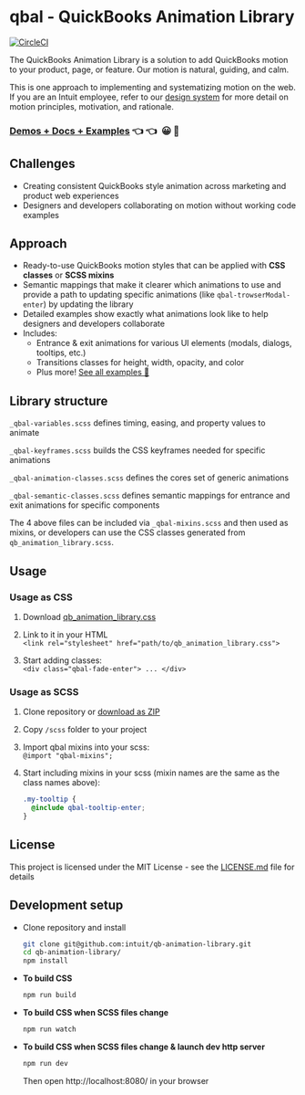 # qbal - QuickBooks Animation Library

[![CircleCI](https://circleci.com/gh/intuit/qb-animation-library.svg?style=svg)](https://circleci.com/gh/intuit/qb-animation-library)

The QuickBooks Animation Library is a solution to add QuickBooks motion to your product, page, or feature. Our motion is natural, guiding, and calm.

This is one approach to implementing and systematizing motion on the web. If you are an Intuit employee, refer to our <a href="https://designsystem.quickbooks.com/bolt/forward-momentum/">design system</a> for more detail on motion principles, motivation, and rationale.</p>

### [**Demos + Docs + Examples**](https://intuit.github.io/qb-animation-library/) 👈 👈&nbsp; 😀 🎉

## Challenges

- Creating consistent QuickBooks style animation across marketing and product web experiences
- Designers and developers collaborating on motion without working code examples

## Approach

- Ready-to-use QuickBooks motion styles that can be applied with **CSS classes** or **SCSS mixins**
- Semantic mappings that make it clearer which animations to use and provide a path to updating specific animations (like `qbal-trowserModal-enter`) by updating the library
- Detailed examples show exactly what animations look like to help designers and developers collaborate
- Includes:
  - Entrance & exit animations for various UI elements (modals, dialogs, tooltips, etc.)
  - Transitions classes for height, width, opacity, and color
  - Plus more! [See all examples 👀](https://intuit.github.io/qb-animation-library/)

## Library structure

`_qbal-variables.scss` defines timing, easing, and property values to animate

`_qbal-keyframes.scss` builds the CSS keyframes needed for specific animations

`_qbal-animation-classes.scss` defines the cores set of generic animations

`_qbal-semantic-classes.scss` defines semantic mappings for entrance and exit animations for specific components

The 4 above files can be included via `_qbal-mixins.scss` and then used as mixins, or developers can use the CSS classes generated from `qb_animation_library.scss`.

## Usage

### Usage as CSS

1. Download [qb_animation_library.css](css/qb_animation_library.css)

1. Link to it in your HTML  
   `<link rel="stylesheet" href="path/to/qb_animation_library.css">`

1. Start adding classes:  
   `<div class="qbal-fade-enter"> ... </div>`

### Usage as SCSS

1. Clone repository or [download as ZIP](../../archive/master.zip)

1. Copy `/scss` folder to your project

1. Import qbal mixins into your scss:  
   `@import "qbal-mixins";`

1. Start including mixins in your scss (mixin names are the same as the class names above):

   ```scss
   .my-tooltip {
     @include qbal-tooltip-enter;
   }
   ```

## License

This project is licensed under the MIT License - see the [LICENSE.md](LICENSE.md) file for details

<!-- ## Issues -->

<!-- ## Inspiration -->

## Development setup

- Clone repository and install

  ```bash
  git clone git@github.com:intuit/qb-animation-library.git
  cd qb-animation-library/
  npm install
  ```

- **To build CSS**

  ```bash
  npm run build
  ```

- **To build CSS when SCSS files change**

  ```bash
  npm run watch
  ```

- **To build CSS when SCSS files change & launch dev http server**

  ```bash
  npm run dev
  ```

  Then open http://localhost:8080/ in your browser
